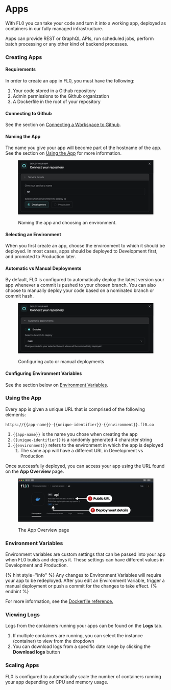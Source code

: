 # Apps

With FL0 you can take your code and turn it into a working app, deployed as containers in our fully managed infrastructure.&#x20;

Apps can provide REST or GraphQL APIs, run scheduled jobs, perform batch processing or any other kind of backend processes.

### Creating Apps

#### Requirements

In order to create an app in FL0, you must have the following:

1. Your code stored in a Github repository
2. Admin permissions to the Github organization
3. A Dockerfile in the root of your repository

#### Connecting to Github

See the section on [Connecting a Workspace to Github](workspaces.md#connecting-a-workspace-to-github).

#### Naming the App

The name you give your app will become part of the hostname of the app. See the section on [Using the App](apps.md#using-the-app) for more information.

<figure><img src="../.gitbook/assets/app-name-env.png" alt=""><figcaption><p>Naming the app and choosing an environment.</p></figcaption></figure>

#### Selecting an Environment

When you first create an app, choose the environment to which it should be deployed. In most cases, apps should be deployed to Development first, and promoted to Production later.

#### Automatic vs Manual Deployments

By default, FL0 is configured to automatically deploy the latest version your app whenever a commit is pushed to your chosen branch. You can also choose to manually deploy your code based on a nominated branch or commit hash.

<figure><img src="../.gitbook/assets/app-auto-deploy.png" alt=""><figcaption><p>Configuring auto or manual deployments</p></figcaption></figure>

#### Configuring Environment Variables

See the section below on [Environment Variables](apps.md#environment-variables).

### Using the App

Every app is given a unique URL that is comprised of the following elements:

```
https://{{app-name}}-{{unique-identifier}}-{{environment}}.fl0.co
```

1. `{{app-name}}` is the name you chose when creating the app
2. `{{unique-identifier}}` is a randomly generated 4 character string
3. `{{environment}}`  refers to the environment in which the app is deployed
   1. The same app will have a different URL in Development vs Production

Once successfully deployed, you can access your app using the URL found on the **App Overview** page.

<figure><img src="../.gitbook/assets/app-overview.png" alt=""><figcaption><p>The App Overview page</p></figcaption></figure>

### Environment Variables

Environment variables are custom settings that can be passed into your app when FL0 builds and deploys it. These settings can have different values in Development and Production.

{% hint style="info" %}
Any changes to Environment Variables will require your app to be redeployed. After you edit an Environment Variable, trigger a manual deployment or push a commit for the changes to take effect.
{% endhint %}

For more information, see the [Dockerfile reference.](https://docs.docker.com/engine/reference/builder/#env)

### Viewing Logs

Logs from the containers running your apps can be found on the **Logs** tab.

1. If multiple containers are running, you can select the instance (container) to view from the dropdown
2. You can download logs from a specific date range by clicking the **Download logs** button

### Scaling Apps

FL0 is configured to automatically scale the number of containers running your app depending on CPU and memory usage.&#x20;



###
